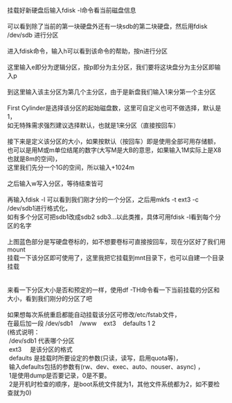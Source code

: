 挂载好新硬盘后输入fdisk -l命令看当前磁盘信息<br />
<br />
可以看到除了当前的第一块硬盘外还有一块sdb的第二块硬盘，然后用fdisk /dev/sdb 进行分区<br />
<br />
进入fdisk命令，输入h可以看到该命令的帮助，按n进行分区<br />
<br />
这里输入e即分为逻辑分区，按p即分为主分区，我们要将这块盘分为主分区即输入p<br />
<br />
到这里输入该主分区为第几个主分区，由于是新盘我们输入1来分第一个主分区<br />
<br />
First Cylinder是选择该分区的起始磁盘数，这里可自定义也可不做选择，默认是1，<br />
如无特殊需求强烈建议选择默认，也就是1来分区（直接按回车）<br />
<br />
接下来是定义该分区的大小，如果按默认（按回车）即是使用全部可用存储额，<br />
也可以是用M或m单位结尾的数字(大写M是大B的意思，如果输入1M实际上是X8也就是8m的空间)，<br />
这里我们先分一个1G的空间，所以输入+1024m<br />
<br />
之后输入w写入分区，等待结束皆可<br />
<br />
再输入fdisk -l 可以看到我们刚才分的一个分区，之后用mkfs -t ext3 -c /dev/sdb1进行格式化，<br />
如有多个分区可把sdb1改成sdb2 sdb3...以此类推，具体可用fdisk -l看到每个分区的名字<br />
<br />
上图蓝色部分是写硬盘卷标的，如不想要卷标可直接按回车，现在分区好了我们用mount&nbsp;<br />
挂载一下该分区即可使用了，这里我把它挂载到mnt目录下，也可以自建一个目录挂载<br />
<br />
<br />
来看一下分区大小是否和预定的一样，使用df -TH命令看一下当前挂载的分区和大小，看到我们刚分的分区了吧<br />
<br />
如果想每次系统重启都能自动挂载该分区可修改/etc/fstab文件，<br />
在最后加一段 /dev/sdb1 &nbsp; &nbsp;/www &nbsp; &nbsp;ext3 &nbsp; &nbsp;defaults 1 2&nbsp;<br />
(格式说明：<br />
&nbsp;/dev/sdb1 代表哪个分区 &nbsp;<br />
&nbsp;ext3 &nbsp; &nbsp; 是该分区的格式&nbsp;<br />
&nbsp;defaults 是挂载时所要设定的参数(只读，读写，启用quota等)，<br />
&nbsp;输入defaults包括的参数有(rw、dev、exec、auto、nouser、async) ，<br />
&nbsp;1是使用dump是否要记录，0是不要。&nbsp;<br />
&nbsp;2是开机时检查的顺序，是boot系统文件就为1，其他文件系统都为2，如不要检查就为0)<br />
<br />